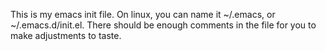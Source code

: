 This is my emacs init file. On linux, you can name it ~/.emacs, or ~/.emacs.d/init.el. There should be enough comments in the file for you to make adjustments to taste.
